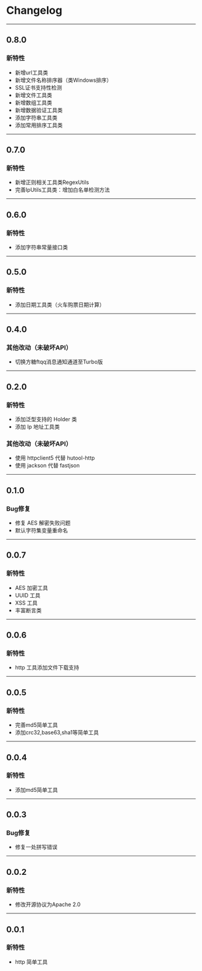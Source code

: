 # Changelog

--------------------------------------------------------------

## 0.8.0

### 新特性
* 新增url工具类
* 新增文件名称排序器（类Windows排序）
* SSL证书支持性检测
* 新增文件工具类
* 新增数组工具类
* 新增数据验证工具类
* 添加字符串工具类
* 添加常用排序工具类

--------------------------------------------------------------

## 0.7.0

### 新特性
* 新增正则相关工具类RegexUtils
* 完善IpUtils工具类：增加白名单检测方法

--------------------------------------------------------------

## 0.6.0

### 新特性
* 添加字符串常量接口类

--------------------------------------------------------------

## 0.5.0

### 新特性
* 添加日期工具类（火车购票日期计算）

--------------------------------------------------------------

## 0.4.0

### 其他改动（未破坏API）
* 切换方糖ftqq消息通知通道至Turbo版
--------------------------------------------------------------

## 0.2.0

### 新特性
* 添加泛型支持的 Holder 类
* 添加 Ip 地址工具类

### 其他改动（未破坏API）
* 使用 httpclient5 代替 hutool-http
* 使用 jackson 代替 fastjson
--------------------------------------------------------------

## 0.1.0

### Bug修复
* 修复 AES 解密失败问题
* 默认字符集变量重命名

--------------------------------------------------------------

## 0.0.7

### 新特性
* AES 加密工具
* UUID 工具
* XSS 工具
* 丰富断言类

--------------------------------------------------------------

## 0.0.6

### 新特性
* http 工具添加文件下载支持

--------------------------------------------------------------

## 0.0.5

### 新特性
* 完善md5简单工具
* 添加crc32,base63,sha1等简单工具

--------------------------------------------------------------

## 0.0.4

### 新特性
* 添加md5简单工具

--------------------------------------------------------------

## 0.0.3

### Bug修复
* 修复一处拼写错误 

--------------------------------------------------------------

## 0.0.2

### 新特性
* 修改开源协议为Apache 2.0

--------------------------------------------------------------

## 0.0.1

### 新特性
* http 简单工具